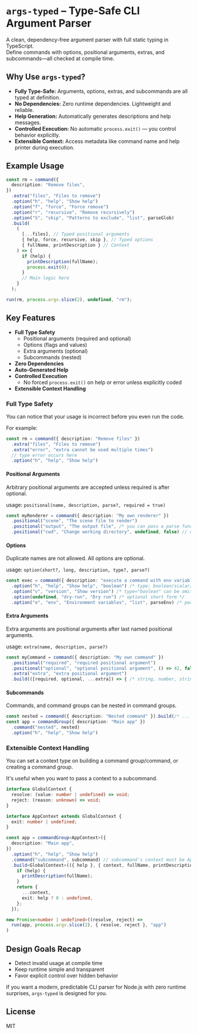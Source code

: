 # `args-typed` – Type-Safe CLI Argument Parser

A clean, dependency-free argument parser with full static typing in TypeScript.  
Define commands with options, positional arguments, extras, and subcommands—all checked at compile time.

## Why Use `args-typed`?

* **Fully Type-Safe:**
  Arguments, options, extras, and subcommands are all typed at definition.
* **No Dependencies:**
  Zero runtime dependencies. Lightweight and reliable.
* **Help Generation:**
  Automatically generates descriptions and help messages.
* **Controlled Execution:**
  No automatic `process.exit()` — you control behavior explicitly.
* **Extensible Context:**
  Access metadata like command name and help printer during execution.

## Example Usage

```ts
const rm = command({
  description: "Remove files",
})
  .extra("files", "Files to remove")
  .option("h", "help", "Show help")
  .option("f", "force", "Force remove")
  .option("r", "recursive", "Remove recursively")
  .option("S", "skip", "Patterns to exclude", "list", parseGlob)
  .build(
    (
      [...files], // Typed positional arguments
      { help, force, recursive, skip }, // Typed options
      { fullName, printDescription } // Context
    ) => {
      if (help) {
        printDescription(fullName);
        process.exit(0);
      }
      // Main logic here
    }
  );

run(rm, process.argv.slice(2), undefined, "rm");
```

## Key Features

- **Full Type Safety**
  - Positional arguments (required and optional)
  - Options (flags and values)
  - Extra arguments (optional)
  - Subcommands (nested)
- **Zero Dependencies**
- **Auto-Generated Help**
- **Controlled Execution**
  - No forced `process.exit()` on help or error unless explicitly coded
- **Extensible Context Handling**

### Full Type Safety

You can notice that your usage is incorrect before you even run the code.

For example:

```ts
const rm = command({ description: "Remove files" })
  .extra("files", "Files to remove")
  .extra("error", "extra cannot be used multiple times")
  // type error occurs here
  .option("h", "help", "Show help")
```

#### Positional Arguments

Arbitrary positional arguments are accepted unless required is after optional.

usage: `positional(name, description, parse?, required = true)`

```ts
const myRenderer = command({ description: "My own renderer" })
  .positional("scene", "The scene file to render")
  .positional("output", "The output file", /* you can pass a parse function */)
  .positional("cwd", "Change working directory", undefined, false) // optional
```

#### Options

Duplicate names are not allowed. All options are optional.

usage: `option(short?, long, description, type?, parse?)`

```ts
const exec = command({ description: "execute a command with env variables" })
  .option("h", "help", "Show help", "boolean") /* type: boolean/scalar/list */
  .option("v", "version", "Show version") /* type="boolean" can be omitted */
  .option(undefined, "dry-run", "Dry run") /* optional short form */
  .option("e", "env", "Environment variables", "list", parseEnv) /* parse fn */
```

#### Extra Arguments

Extra arguments are positional arguments after last named positional arguments.

usage: `extra(name, description, parse?)`

```ts
const myCommand = command({ description: "My own command" })
  .positional("required", "required positional argument")
  .positional("optional", "optional positional argument", () => 42, false)
  .extra("extra", "extra positional argument")
  .build(([required, optional, ...extra]) => { /* string, number, string[] */ })
```

#### Subcommands

Commands, and command groups can be nested in command groups.

```ts
const nested = command({ description: "Nested command" }).build(/* ... */);
const app = commandGroup({ description: "Main app" })
  .command("nested", nested)
  .option("h", "help", "Show help")
```

### Extensible Context Handling

You can set a context type on building a command group/command, or creating a command group.

It's useful when you want to pass a context to a subcommand.

```ts
interface GlobalContext {
  resolve: (value: number | undefined) => void;
  reject: (reason: unknown) => void;
}

interface AppContext extends GlobalContext {
  exit: number | undefined;
}

const app = commandGroup<AppContext>({
  description: "Main app",
})
  .option("h", "help", "Show help")
  .command("subcommand", subcommand) // subcommand's context must be AppContext
  .build<GlobalContext>(({ help }, { context, fullName, printDescription }) => {
    if (help) {
      printDescription(fullName);
    }
    return {
      ...context,
      exit: help ? 0 : undefined,
    };
  });

new Promise<number | undefined>((resolve, reject) =>
  run(app, process.argv.slice(2), { resolve, reject }, "app")
)
```

## Design Goals Recap

- Detect invalid usage at compile time
- Keep runtime simple and transparent
- Favor explicit control over hidden behavior

If you want a modern, predictable CLI parser for Node.js with zero runtime surprises, `args-typed` is designed for you.

## License

MIT
